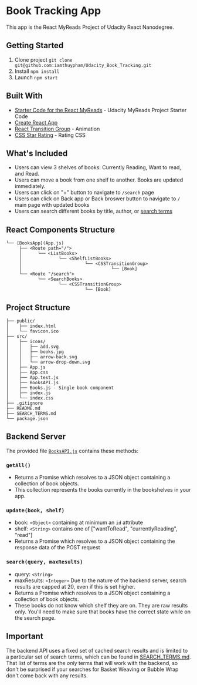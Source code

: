 # Book Tracking App
This app is the React MyReads Project of Udacity React Nanodegree.

## Getting Started
1. Clone project `git clone git@github.com:iamthuypham/Udacity_Book_Tracking.git`
2. Install `npm install`
3. Launch `npm start`

## Built With
- [Starter Code for the React MyReads](https://github.com/udacity/reactnd-project-myreads-starter) - Udacity MyReads Project Starter Code
- [Create React App](https://github.com/facebookincubator/create-react-app)
- [React Transition Group](https://github.com/reactjs/react-transition-group) - Animation
- [CSS Star Rating](https://github.com/BioPhoton/css-star-rating) - Rating CSS

## What's Included
- Users can view 3 shelves of books: Currently Reading, Want to read, and Read.
- Users can move a book from one shelf to another. Books are updated immediately.
- Users can click on "+" button to navigate to `/search` page
- Users can click on Back app or Back broswer button to navigate to `/` main page with updated books
- Users can search different books by title, author, or [search terms](SEARCH_TERMS.md)

## React Components Structure
```
└── [BooksApp](App.js)
     ├── <Route path="/">
     │      └── <ListBooks>
     │              └── <ShelfListBooks>
     │                        └── <CSSTransitionGroup>
     │                                  └── [Book]
     └── <Route "/search">
            └── <SearchBooks> 
                    └── <CSSTransitionGroup>
                              └── [Book]
```

## Project Structure
```
├── public/    
│    ├── index.html 
│    └── favicon.ico
├── src/
│    ├── icons/
│    │   ├── add.svg
│    │   ├── books.jpg
│    │   ├── arrow-back.svg
│    │   └── arrow-drop-down.svg
│    ├── App.js 
│    ├── App.css 
│    ├── App.test.js  
│    ├── BooksAPI.js 
│    ├── Books.js - Single book component
│    ├── index.js 
│    └── index.css 
├── .gitignore 
├── README.md
├── SEARCH_TERMS.md
└── package.json
```
## Backend Server
The provided file [`BooksAPI.js`](src/BooksAPI.js) contains these methods:

### `getAll()`
* Returns a Promise which resolves to a JSON object containing a collection of book objects.
* This collection represents the books currently in the bookshelves in your app.

### `update(book, shelf)`
* book: `<Object>` containing at minimum an `id` attribute
* shelf: `<String>` contains one of ["wantToRead", "currentlyReading", "read"]  
* Returns a Promise which resolves to a JSON object containing the response data of the POST request

### `search(query, maxResults)`
* query: `<String>`
* maxResults: `<Integer>` Due to the nature of the backend server, search results are capped at 20, even if this is set higher.
* Returns a Promise which resolves to a JSON object containing a collection of book objects.
* These books do not know which shelf they are on. They are raw results only. You'll need to make sure that books have the correct state while on the search page.

## Important
The backend API uses a fixed set of cached search results and is limited to a particular set of search terms, which can be found in [SEARCH_TERMS.md](SEARCH_TERMS.md). That list of terms are the _only_ terms that will work with the backend, so don't be surprised if your searches for Basket Weaving or Bubble Wrap don't come back with any results. 
